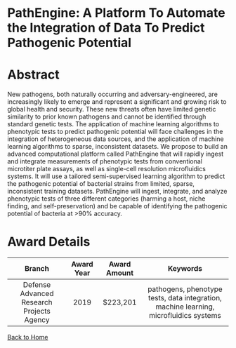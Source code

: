 
PathEngine: A Platform To Automate the Integration of Data To Predict Pathogenic Potential
==========================================================================================

# Abstract


New pathogens, both naturally occurring and adversary-engineered, are increasingly likely to emerge and represent a significant and growing risk to global health and security. These new threats often have limited genetic similarity to prior known pathogens and cannot be identified through standard genetic tests. The application of machine learning algorithms to phenotypic tests to predict pathogenic potential will face challenges in the integration of heterogeneous data sources, and the application of machine learning algorithms to sparse, inconsistent datasets. We propose to build an advanced computational platform called PathEngine that will rapidly ingest and integrate measurements of phenotypic tests from conventional microtiter plate assays, as well as single-cell resolution microfluidics systems. It will use a tailored semi-supervised learning algorithm to predict the pathogenic potential of bacterial strains from limited, sparse, inconsistent training datasets. PathEngine will ingest, integrate, and analyze phenotypic tests of three different categories (harming a host, niche finding, and self-preservation) and be capable of identifying the pathogenic potential of bacteria at >90% accuracy.  

# Award Details

|Branch|Award Year|Award Amount|Keywords|
| :---: | :---: | :---: | :---: |
|Defense Advanced Research Projects Agency|2019|$223,201|pathogens, phenotype tests, data integration, machine learning, microfluidics systems|
  
  


[Back to Home](https://github.com/chrischow/dod_sbir_awards/Reports/CC/#1202)